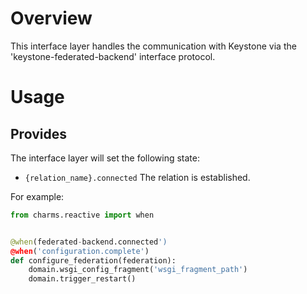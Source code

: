 # Overview

This interface layer handles the communication with Keystone via the
'keystone-federated-backend' interface protocol.

# Usage

## Provides

The interface layer will set the following state:

  * `{relation_name}.connected`  The relation is established.

For example:


```python
from charms.reactive import when


@when(federated-backend.connected')
@when('configuration.complete')
def configure_federation(federation):
    domain.wsgi_config_fragment('wsgi_fragment_path')
    domain.trigger_restart()
```
